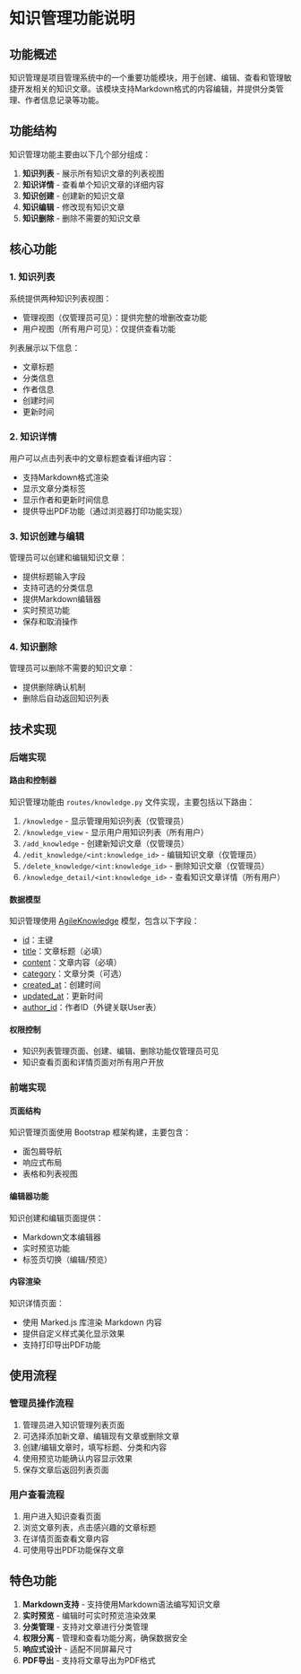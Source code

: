 # 知识管理功能说明

## 功能概述

知识管理是项目管理系统中的一个重要功能模块，用于创建、编辑、查看和管理敏捷开发相关的知识文章。该模块支持Markdown格式的内容编辑，并提供分类管理、作者信息记录等功能。

## 功能结构

知识管理功能主要由以下几个部分组成：

1. **知识列表** - 展示所有知识文章的列表视图
2. **知识详情** - 查看单个知识文章的详细内容
3. **知识创建** - 创建新的知识文章
4. **知识编辑** - 修改现有知识文章
5. **知识删除** - 删除不需要的知识文章

## 核心功能

### 1. 知识列表

系统提供两种知识列表视图：
- 管理视图（仅管理员可见）：提供完整的增删改查功能
- 用户视图（所有用户可见）：仅提供查看功能

列表展示以下信息：
- 文章标题
- 分类信息
- 作者信息
- 创建时间
- 更新时间

### 2. 知识详情

用户可以点击列表中的文章标题查看详细内容：
- 支持Markdown格式渲染
- 显示文章分类标签
- 显示作者和更新时间信息
- 提供导出PDF功能（通过浏览器打印功能实现）

### 3. 知识创建与编辑

管理员可以创建和编辑知识文章：
- 提供标题输入字段
- 支持可选的分类信息
- 提供Markdown编辑器
- 实时预览功能
- 保存和取消操作

### 4. 知识删除

管理员可以删除不需要的知识文章：
- 提供删除确认机制
- 删除后自动返回知识列表

## 技术实现

### 后端实现

#### 路由和控制器
知识管理功能由 `routes/knowledge.py` 文件实现，主要包括以下路由：

1. `/knowledge` - 显示管理用知识列表（仅管理员）
2. `/knowledge_view` - 显示用户用知识列表（所有用户）
3. `/add_knowledge` - 创建新知识文章（仅管理员）
4. `/edit_knowledge/<int:knowledge_id>` - 编辑知识文章（仅管理员）
5. `/delete_knowledge/<int:knowledge_id>` - 删除知识文章（仅管理员）
6. `/knowledge_detail/<int:knowledge_id>` - 查看知识文章详情（所有用户）

#### 数据模型
知识管理使用 [AgileKnowledge](file://D:\projects\agile-dev\models.py#L97-L106) 模型，包含以下字段：
- [id](file://D:\projects\agile-dev\models.py#L98-L98)：主键
- [title](file://D:\projects\agile-dev\models.py#L99-L99)：文章标题（必填）
- [content](file://D:\projects\agile-dev\models.py#L100-L100)：文章内容（必填）
- [category](file://D:\projects\agile-dev\models.py#L101-L101)：文章分类（可选）
- [created_at](file://D:\projects\agile-dev\models.py#L102-L102)：创建时间
- [updated_at](file://D:\projects\agile-dev\models.py#L103-L103)：更新时间
- [author_id](file://D:\projects\agile-dev\models.py#L104-L104)：作者ID（外键关联User表）

#### 权限控制
- 知识列表管理页面、创建、编辑、删除功能仅管理员可见
- 知识查看页面和详情页面对所有用户开放

### 前端实现

#### 页面结构
知识管理页面使用 Bootstrap 框架构建，主要包含：
- 面包屑导航
- 响应式布局
- 表格和列表视图

#### 编辑器功能
知识创建和编辑页面提供：
- Markdown文本编辑器
- 实时预览功能
- 标签页切换（编辑/预览）

#### 内容渲染
知识详情页面：
- 使用 Marked.js 库渲染 Markdown 内容
- 提供自定义样式美化显示效果
- 支持打印导出PDF功能

## 使用流程

### 管理员操作流程
1. 管理员进入知识管理列表页面
2. 可选择添加新文章、编辑现有文章或删除文章
3. 创建/编辑文章时，填写标题、分类和内容
4. 使用预览功能确认内容显示效果
5. 保存文章后返回列表页面

### 用户查看流程
1. 用户进入知识查看页面
2. 浏览文章列表，点击感兴趣的文章标题
3. 在详情页面查看文章内容
4. 可使用导出PDF功能保存文章

## 特色功能

1. **Markdown支持** - 支持使用Markdown语法编写知识文章
2. **实时预览** - 编辑时可实时预览渲染效果
3. **分类管理** - 支持对文章进行分类管理
4. **权限分离** - 管理和查看功能分离，确保数据安全
5. **响应式设计** - 适配不同屏幕尺寸
6. **PDF导出** - 支持将文章导出为PDF格式

